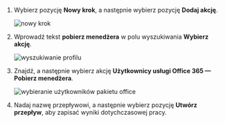 1. Wybierz pozycję **Nowy krok**, a następnie wybierz pozycję **Dodaj akcję**.
   
    ![nowy krok](includes/media/modern-approvals/select-sharepoint-add-action.png)
2. Wprowadź tekst **pobierz menedżera** w polu wyszukiwania **Wybierz akcję**.
   
    ![wyszukiwanie profilu](includes/media/modern-approvals/search-for-profile.png)
3. Znajdź, a następnie wybierz akcję **Użytkownicy usługi Office 365 — Pobierz menedżera**.
   
    ![wybieranie użytkowników pakietu office](includes/media/modern-approvals/select-my-profile.png)
4. Nadaj nazwę przepływowi, a następnie wybierz pozycję **Utwórz przepływ**, aby zapisać wyniki dotychczasowej pracy.

